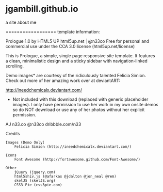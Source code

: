 jgambill.github.io
==================

a site about me

==================
template information:

Prologue 1.0 by HTML5 UP
html5up.net | @n33co
Free for personal and commercial use under the CCA 3.0 license (html5up.net/license)


This is Prologue, a simple, single page responsive site template. It features a
clean, minimalistic design and a sticky sidebar with navigation-linked scrolling.
	
Demo images* are courtesy of the ridiculously talented Felicia Simion. Check out
more of her amazing work over at deviantART:

http://ineedchemicalx.deviantart.com/

* Not included with this download (replaced with generic placeholder images).
I only have permission to use her work in my own onsite demos so do NOT download
or use any of her photos without her explicit permission.


AJ
n33.co @n33co dribbble.com/n33


Credits

	Images (Demo Only)
		Felicia Simion (http://ineedchemicalx.deviantart.com/)
		
	Icons
		Font Awesome (http://fortawesome.github.com/Font-Awesome/)

	Other
		jQuery (jquery.com)
		html5shiv.js (@afarkas @jdalton @jon_neal @rem)
		skelJS (skelJS.org)
		CSS3 Pie (css3pie.com)
